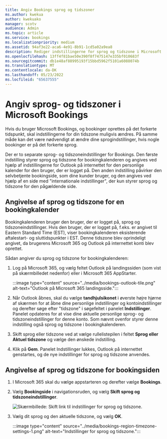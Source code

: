 ```yaml
---
title: Angiv Bookings sprog og tidszoner
ms.author: kwekua
author: kwekuako
manager: scotv
audience: Admin
ms.topic: article
ms.service: bookings
ms.localizationpriority: medium
ms.assetid: 94af3e22-aca6-4e91-8b91-1cd5a02a9ea8
description: Rediger indstillingerne for sprog og tidszone i Microsoft Bookings. Hvis der oprettes bookinger på det forkerte tidspunkt, kan Bookings være angivet for den forkerte tidszone.
ms.openlocfilehash: 13ff4f81bae50e390f8f7475147e335bf010683f
ms.sourcegitcommit: db1e48af88995193f15bbd5962f5101a6088074b
ms.translationtype: MT
ms.contentlocale: da-DK
ms.lasthandoff: 05/23/2022
ms.locfileid: "65637555"
---
```

# <a name="set-language-and-time-zones-in-microsoft-bookings"></a>Angiv sprog- og tidszoner i Microsoft Bookings

Hvis du bruger Microsoft Bookings, og bookinger oprettes på det forkerte tidspunkt, skal indstillingerne for din tidszone muligvis ændres. På samme måde kan det være nødvendigt at ændre dine sprogindstillinger, hvis nogle bookinger er på det forkerte sprog.

Der er to separate sprog- og tidszoneindstillinger for Bookings. Den første indstilling styrer sprog og tidszone for bookingkalenderen og angives ved hjælp af indstillingerne for Outlook på internettet for den personlige kalender for den bruger, der er logget på. Den anden indstilling påvirker den selvbetjente bookingside, som dine kunder bruger, og den angives ved hjælp af en side med "internationale indstillinger", der kun styrer sprog og tidszone for den pågældende side.

## <a name="setting-language-and-time-zone-for-a-booking-calendar"></a>Angivelse af sprog og tidszone for en bookingkalender

Bookingkalenderen bruger den bruger, der er logget på, sprog og tidszoneindstillinger. Hvis den bruger, der er logget på, f.eks. er angivet til Eastern Standard Time (EST), viser bookingkalenderen eksisterende aftalestart- og sluttidspunkter i EST. Denne tidszone blev oprindeligt angivet, da brugerens Microsoft 365 og Outlook på internettet konti blev oprettet.

Sådan angiver du sprog og tidszone for bookingkalenderen:

1. Log på Microsoft 365, og vælg feltet Outlook på landingssiden (som vist på skærmbilledet nedenfor) eller i Microsoft 365 AppStarter.

   :::image type="content" source="../media/bookings-outlook-tile.png" alt-text="Outlook på Microsoft 365 landingsside.":::

1. Når Outlook åbnes, skal du vælge **tandhjulsikonet** i øverste højre hjørne af skærmen for at åbne dine personlige indstillinger og kontoindstillinger og derefter søge efter "tidszone" i søgefeltet i panelet **Indstillinger**. Panelet opdateres for at vise dine aktuelle personlige sprog- og tidszoneindstillinger for denne konto. Som nævnt ovenfor styrer denne indstilling også sprog og tidszone i bookingkalenderen.

1. Skift sprog eller tidszone ved at vælge rullelistepilen i feltet **Sprog eller Aktuel tidszone** og vælge den ønskede indstilling.

1. Klik på **Gem**. Panelet Indstillinger lukkes, Outlook på internettet genstartes, og de nye indstillinger for sprog og tidszone anvendes.

## <a name="setting-the-language-and-time-zone-for-the-booking-page"></a>Angivelse af sprog og tidszone for bookingsiden

1. I Microsoft 365 skal du vælge appstarteren og derefter vælge **Bookings**.

1. Vælg **Bookingside** i navigationsruden, og vælg **Skift sprog og tidszoneindstillinger**.

   ![Skærmbillede: Skift link til indstillinger for sprog og tidszone.](../media/bookings-region-language-timezone-settings.png)

1. Vælg dit sprog og den aktuelle tidszone, og vælg **OK**.

   :::image type="content" source="../media/bookings-region-timezone-settings-1.png" alt-text="Indstillinger for sprog og tidszone.":::